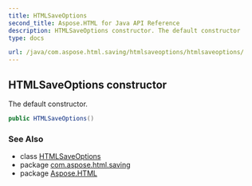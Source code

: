 ```yaml
---
title: HTMLSaveOptions
second_title: Aspose.HTML for Java API Reference
description: HTMLSaveOptions constructor. The default constructor
type: docs

url: /java/com.aspose.html.saving/htmlsaveoptions/htmlsaveoptions/
---
```

## HTMLSaveOptions constructor

The default constructor.

```java
public HTMLSaveOptions()
```

### See Also

* class [HTMLSaveOptions](../)
* package [com.aspose.html.saving](../../../com.aspose.html.saving/)
* package [Aspose.HTML](../../../)
